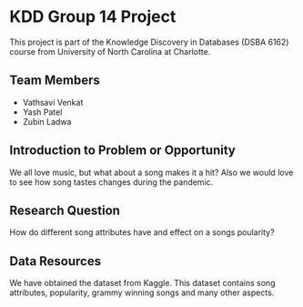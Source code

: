 # KDD Group 14 Project
This project is part of the Knowledge Discovery in Databases (DSBA 6162) course from University of North Carolina at Charlotte.

## Team Members
- Vathsavi Venkat
- Yash Patel
- Zubin Ladwa

## Introduction to Problem or Opportunity
We all love music, but what about a song makes it a hit? Also we would love to see how song tastes changes during the pandemic.

## Research Question
How do different song attributes have and effect on a songs poularity?

## Data Resources
We have obtained the dataset from Kaggle. This dataset contains song attributes, popularity, grammy winning songs and many other aspects.  

